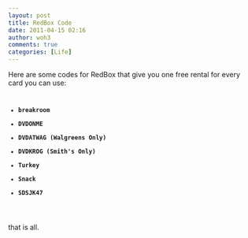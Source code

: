 ```yaml
---
layout: post
title: RedBox Code
date: 2011-04-15 02:16
author: woh3
comments: true
categories: [Life]
---
```

Here are some codes for RedBox that give you one free rental for every card you can use:
<pre><code><ul>
<li><b>breakroom</b></li>
<li><b>DVDONME</b></li>
<li><b>DVDATWAG (Walgreens Only)</b></li>
<li><b>DVDKROG (Smith's Only)</b></li>
<li><b>Turkey</b></li>
<li><b>Snack</b></li>
<li><b>SDSJK47</b></li>
</ul>
</code></pre>
that is all.

